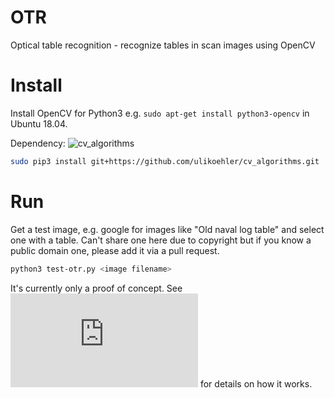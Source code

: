 # OTR
Optical table recognition - recognize tables in scan images using OpenCV

# Install

Install OpenCV for Python3 e.g. `sudo apt-get install python3-opencv` in Ubuntu 18.04.

Dependency: ![cv_algorithms](https://github.com/ulikoehler/cv_algorithms)
```sh
sudo pip3 install git+https://github.com/ulikoehler/cv_algorithms.git
```

# Run

Get a test image, e.g. google for images like "Old naval log table" and select one with a table. Can't share one here due to copyright but if you know a public domain one, please add it via a pull request.

```sh
python3 test-otr.py <image filename>
```

It's currently only a proof of concept. See ![Algorithm.pdf](https://github.com/ulikoehler/OTR/blob/master/doc/Algorithm.pdf) for details on how it works.
